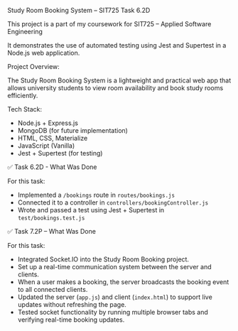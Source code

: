 Study Room Booking System – SIT725 Task 6.2D

This project is a part of my coursework for SIT725 – Applied Software Engineering

It demonstrates the use of automated testing using Jest and Supertest in a Node.js web application.

Project Overview:

The Study Room Booking System is a lightweight and practical web app that allows university students to view room availability and book study rooms efficiently.

Tech Stack:

- Node.js + Express.js
- MongoDB (for future implementation)
- HTML, CSS, Materialize
- JavaScript (Vanilla)
- Jest + Supertest (for testing)

✅ Task 6.2D - What Was Done

For this task:
- Implemented a `/bookings` route in `routes/bookings.js`
- Connected it to a controller in `controllers/bookingController.js`
- Wrote and passed a test using Jest + Supertest in `test/bookings.test.js`


✅ Task 7.2P – What Was Done

For this task:
- Integrated Socket.IO into the Study Room Booking project.
- Set up a real-time communication system between the server and clients.
- When a user makes a booking, the server broadcasts the booking event to all connected clients.
- Updated the server (`app.js`) and client (`index.html`) to support live updates without refreshing the page.
- Tested socket functionality by running multiple browser tabs and verifying real-time booking updates.